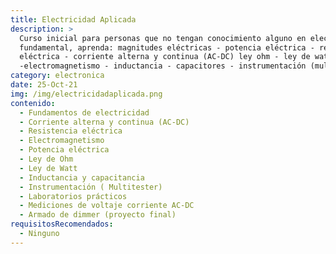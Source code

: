 ```yaml
---
title: Electricidad Aplicada
description: >
  Curso inicial para personas que no tengan conocimiento alguno en electricidad
  fundamental, aprenda: magnitudes eléctricas - potencia eléctrica - resistencia
  eléctrica - corriente alterna y continua (AC-DC) ley ohm - ley de watt
  -electromagnetismo - inductancia - capacitores - instrumentación (multitester)
category: electronica
date: 25-Oct-21
img: /img/electricidadaplicada.png
contenido:
  - Fundamentos de electricidad
  - Corriente alterna y continua (AC-DC)
  - Resistencia eléctrica
  - Electromagnetismo
  - Potencia eléctrica
  - Ley de Ohm
  - Ley de Watt
  - Inductancia y capacitancia
  - Instrumentación ( Multitester)
  - Laboratorios prácticos
  - Mediciones de voltaje corriente AC-DC
  - Armado de dimmer (proyecto final)
requisitosRecomendados:
  - Ninguno
---
```

